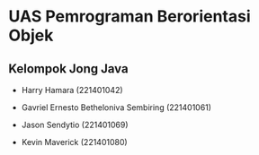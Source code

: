 # UAS Pemrograman Berorientasi Objek

## Kelompok Jong Java


- Harry Hamara (221401042)

- Gavriel Ernesto Betheloniva Sembiring (221401061)

- Jason Sendytio (221401069)

- Kevin Maverick (221401080)
